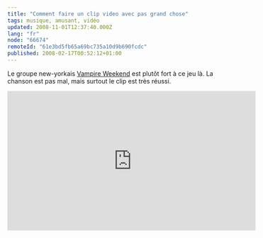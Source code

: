 ```yaml
---
title: "Comment faire un clip video avec pas grand chose"
tags: musique, amusant, vidéo
updated: 2008-11-01T12:37:40.000Z
lang: "fr"
node: "66674"
remoteId: "61e3bd5fb65a69bc735a10d9b690fcdc"
published: 2008-02-17T00:52:12+01:00
---
```


Le groupe new-yorkais [Vampire Weekend](http://en.wikipedia.org/wiki/Vampire_Weekend) est plutôt fort à ce jeu là. La chanson est pas mal, mais surtout le clip est très réussi.

<iframe width="560" height="315"
    src="https://www.youtube.com/embed/_XC2mqcMMGQ"
    frameborder="0" allowfullscreen></iframe>
